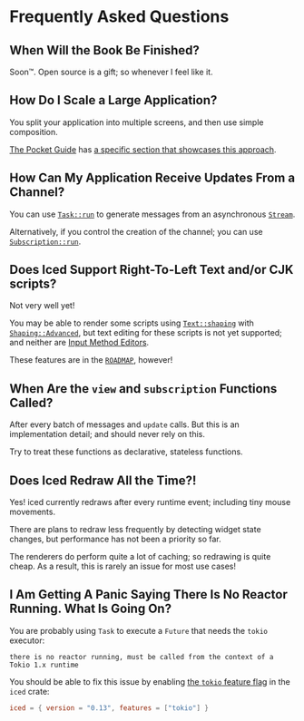 # Frequently Asked Questions

## When Will the Book Be Finished?
Soon™. Open source is a gift; so whenever I feel like it.

## How Do I Scale a Large Application?
You split your application into multiple screens, and then use simple composition.

[The Pocket Guide] has [a specific section that showcases this approach](https://docs.rs/iced/0.13.1/iced/#scaling-applications).

## How Can My Application Receive Updates From a Channel? 
You can use [`Task::run`] to generate messages from an asynchronous [`Stream`].

Alternatively, if you control the creation of the channel; you can use [`Subscription::run`].

[The Pocket Guide]: https://docs.rs/iced/0.13.1/iced/index.html#the-pocket-guide
[`Task::run`]: https://docs.rs/iced/0.13.1/iced/task/struct.Task.html#method.run
[`Subscription::run`]: https://docs.rs/iced/0.13.1/iced/struct.Subscription.html#method.run
[`Stream`]: https://docs.rs/futures/latest/futures/stream/trait.Stream.html

## Does Iced Support Right-To-Left Text and/or CJK scripts?
Not very well yet!

You may be able to render some scripts using [`Text::shaping`] with [`Shaping::Advanced`],
but text editing for these scripts is not yet supported; and neither are [Input Method Editors].

These features are in the [`ROADMAP`], however!

[`Text::shaping`]: https://docs.rs/iced/0.13.1/iced/widget/text/type.Text.html#method.shaping
[`Shaping::Advanced`]: https://docs.rs/iced/0.13.1/iced/widget/text/enum.Shaping.html#variant.Advanced
[Input Method Editors]: https://en.wikipedia.org/wiki/Input_method
[`ROADMAP`]: https://whimsical.com/roadmap-iced-7vhq6R35Lp3TmYH4WeYwLM

## When Are the `view` and `subscription` Functions Called?
After every batch of messages and `update` calls. But this is an implementation detail;
and should never rely on this.

Try to treat these functions as declarative, stateless functions.

## Does Iced Redraw All the Time?!
Yes! iced currently redraws after every runtime event; including tiny mouse movements.

There are plans to redraw less frequently by detecting widget state changes, but performance has not
been a priority so far.

The renderers do perform quite a lot of caching; so redrawing is quite cheap. As a result,
this is rarely an issue for most use cases!

## I Am Getting A Panic Saying There Is No Reactor Running. What Is Going On?
You are probably using `Task` to execute a `Future` that needs the `tokio` executor:

```text
there is no reactor running, must be called from the context of a Tokio 1.x runtime
```

You should be able to fix this issue by enabling [the `tokio` feature flag] in the `iced` crate:

```toml
iced = { version = "0.13", features = ["tokio"] }
```

[the `tokio` feature flag]: https://docs.rs/crate/iced/latest/features#tokio
